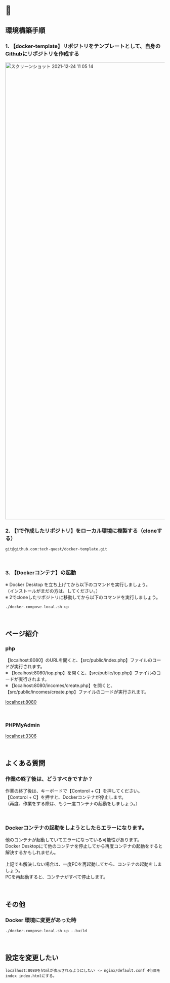# 🐳

## 環境構築手順

### 1. 【docker-template】リポジトリをテンプレートとして、自身のGithubにリポジトリを作成する

<img width="1440" alt="スクリーンショット 2021-12-24 11 05 14" src="https://user-images.githubusercontent.com/63081802/147306983-b09827a5-cdbd-4061-a1c3-390496b266a8.png">

<br>

### 2. 【1で作成したリポジトリ】をローカル環境に複製する（cloneする）

```
git@github.com:tech-quest/docker-template.git
```

<br>

### 3. 【Dockerコンテナ】の起動

※ Docker Desktop を立ち上げてから以下のコマンドを実行しましょう。
<br>
（インストールがまだの方は、してください。）
<br>
※ 2でcloneしたリポジトリに移動してから以下のコマンドを実行しましょう。

```
./docker-compose-local.sh up
```

<br>

## ページ紹介

### php

【localhost:8080】のURLを開くと、【src/public/index.php】ファイルのコードが実行されます。
<br>
※ 【localhost:8080/top.php】を開くと、【src/public/top.php】ファイルのコードが実行されます。
<br>
※ 【localhost:8080/incomes/create.php】を開くと、【src/public/incomes/create.php】ファイルのコードが実行されます。

[localhost:8080](http://localhost:8080)

<br>

### PHPMyAdmin

[localhost:3306](http://localhost:3306)

<br>

## よくある質問

### 作業の終了後は、どうすべきですか？

作業の終了後は、キーボードで【Contorol + C】を押してください。
<br>
【Contorol + C】を押すと、Dockerコンテナが停止します。
<br>
（再度、作業をする際は、もう一度コンテナの起動をしましょう。）

<br>

### Dockerコンテナの起動をしようとしたらエラーになります。

他のコンテナが起動していてエラーになっている可能性があります。
<br>
Docker Desktopにて他のコンテナを停止してから再度コンテナの起動をすると解決するかもしれません。
<br>
<br>
上記でも解決しない場合は、一度PCを再起動してから、コンテナの起動をしましょう。
<br>
PCを再起動すると、コンテナがすべて停止します。

<br>

## その他

### Docker 環境に変更があった時

```
./docker-compose-local.sh up --build
```

<br>

## 設定を変更したい

```
localhost:8080をhtmlが表示されるようにしたい -> nginx/default.conf 4行目を index index.htmlにする。
```
